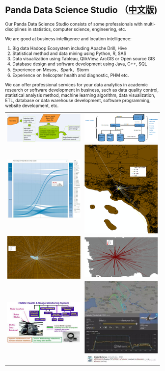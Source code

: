 # Panda Data Science Studio （[中文版](README.md))

Our Panda Data Science Studio consists of some professionals with multi-disciplines in statistics, computer science, engineering, etc.

We are good at business intelligence and location intelligence: 

1. Big data Hadoop Ecosystem including Apache Drill, Hive
2. Statistical method and data mining using Python, R, SAS
3. Data visualization using Tableau, QlikView, ArcGIS or Open source GIS
4. Database design and software development using Java, C++, SQL
5. Experience on Mesos、Spark、Storm
6. Experience on helicopter health and diagnostic, PHM etc.


We can offer professional services for your data analytics in academic research or software development in business, such as data quality control, statistical analysis method, machine learning algorithm, data visualization, ETL, database or data warehouse development, software programming, website development, etc. 


|    |    |
| -------------------------------------|:----------------------------------------:| 
| ![Pics s5](pic/transim.png "transim")| ![Pics s5](pic/bi-flow.png "transim")    | 
| ![Pics s6](pic/p1.jpg "p1")          | ![Pics](pic/CA1.png "ca1")               |
| ![Pics](pic/CA2.png "ca2")           | ![Pics](pic/s3.png "s3")                 |
| ![hums](pic/hums_3.jpg "hums")       | ![Pics](pic/flightdata.jpeg "flightdata")                 |

